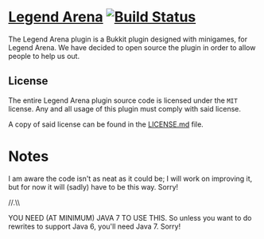 # [Legend Arena](http://thenamedev.net/legendarena/) [![Build Status](https://ci-thenamedev.rhcloud.com/job/Legend%20Arena/badge/icon)](https://ci-thenamedev.rhcloud.com/job/Legend%20Arena/)

The Legend Arena plugin is a Bukkit plugin designed with minigames, for Legend Arena.
We have decided to open source the plugin in order to allow people to help us out.

License
----

The entire Legend Arena plugin source code is licensed under the `MIT` license. Any and all usage of this plugin
must comply with said license.

A copy of said license can be found in the [LICENSE.md](https://github.com/TheNameDev/LegendArena/blob/master/LICENSE.md) file.

Notes
====

I am aware the code isn't as neat as it could be; I will work on improving it, but for now it will (sadly) have to be this way. Sorry!

//.\\\\

YOU NEED (AT MINIMUM) JAVA 7 TO USE THIS. So unless you want to do rewrites to support Java 6, you'll need Java 7. Sorry!